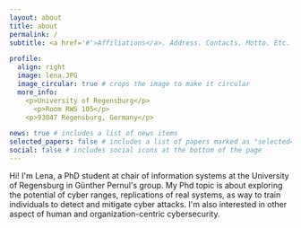 ```yaml
---
layout: about
title: about
permalink: /
subtitle: <a href='#'>Affiliations</a>. Address. Contacts. Motto. Etc.

profile:
  align: right
  image: lena.JPG
  image_circular: true # crops the image to make it circular
  more_info: 
    <p>University of Regensburg</p>
      <p>Room RWS 105</p>
    <p>93047 Regensburg, Germany</p>

news: true # includes a list of news items
selected_papers: false # includes a list of papers marked as "selected={true}"
social: false # includes social icons at the bottom of the page
---
```


Hi! I'm Lena, a PhD student at chair of information systems at the University of Regensburg in Günther Pernul's group. My Phd topic is about exploring the potential of cyber ranges, replications of real systems, as way to train individuals to detect and mitigate cyber attacks. I'm also interested in other aspect of human and organization-centric cybersecurity.